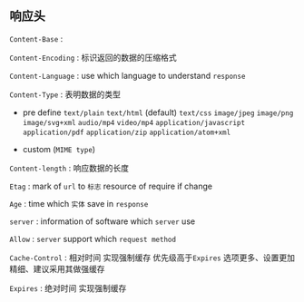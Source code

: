 ##  响应头
`Content-Base` :

`Content-Encoding` : 
标识返回的数据的压缩格式

`Content-Language` :
use which language to understand `response` 

`Content-Type` :  表明数据的类型
* pre define
`text/plain` 
`text/html` (default)
`text/css` 
`image/jpeg` 
`image/png` 
`image/svg+xml` 
`audio/mp4` 
`video/mp4` 
`application/javascript` 
`application/pdf` 
`application/zip` 
`application/atom+xml` 

* custom (`MIME type`)


`Content-length` :
响应数据的长度

`Etag` :
mark of `url` to `标志` resource of require if change

`Age` :
time which `实体` save in `response` 

`server` :
information of software which `server` use

`Allow` :
`server` support which `request method` 

`Cache-Control` :
相对时间
实现强制缓存
优先级高于`Expires` 
选项更多、设置更加精细、建议采用其做强缓存


`Expires` :
绝对时间
实现强制缓存
